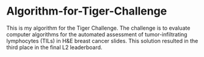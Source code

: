 # Algorithm-for-Tiger-Challenge
This is my algorithm for the Tiger Challenge. The challenge is to evaluate computer algorithms for the automated assessment of tumor-infiltrating lymphocytes (TILs) in H&amp;E breast cancer slides. This solution resulted in the third place in the final L2 leaderboard.
